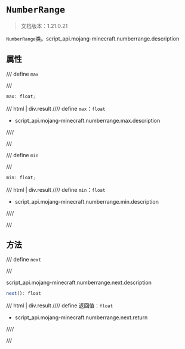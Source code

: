 # `NumberRange`

> 文档版本：1.21.0.21

`NumberRange`类。script_api.mojang-minecraft.numberrange.description

## 属性

/// define
`max`


///

```js
max: float;
```

/// html | div.result
//// define
`max`：`float`

- script_api.mojang-minecraft.numberrange.max.description


////

///


/// define
`min`


///

```js
min: float;
```

/// html | div.result
//// define
`min`：`float`

- script_api.mojang-minecraft.numberrange.min.description


////

///


## 方法

/// define
`next`


///

script_api.mojang-minecraft.numberrange.next.description

```js
next(): float
```

/// html | div.result
//// define
返回值：`float`

- script_api.mojang-minecraft.numberrange.next.return


////

///

